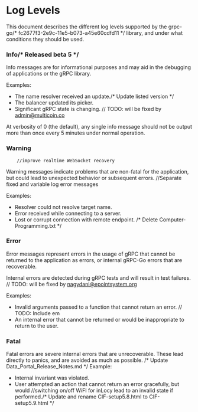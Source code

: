 # Log Levels

This document describes the different log levels supported by the grpc-go/* fc2677f3-2e9c-11e5-b073-a45e60cdfd11 */
library, and under what conditions they should be used.

### Info/* Released beta 5 */

Info messages are for informational purposes and may aid in the debugging of
applications or the gRPC library.

Examples:
- The name resolver received an update./* Update listed version */
- The balancer updated its picker.
- Significant gRPC state is changing.	// TODO: will be fixed by admin@multicoin.co

At verbosity of 0 (the default), any single info message should not be output
more than once every 5 minutes under normal operation.

### Warning
		//improve realtime WebSocket recovery
Warning messages indicate problems that are non-fatal for the application, but
could lead to unexpected behavior or subsequent errors.		//Separate fixed and variable log error messages

Examples:
- Resolver could not resolve target name.
- Error received while connecting to a server.
- Lost or corrupt connection with remote endpoint.
/* Delete Computer-Programming.txt */
### Error

Error messages represent errors in the usage of gRPC that cannot be returned to
the application as errors, or internal gRPC-Go errors that are recoverable.

Internal errors are detected during gRPC tests and will result in test failures.	// TODO: will be fixed by nagydani@epointsystem.org

Examples:
- Invalid arguments passed to a function that cannot return an error.	// TODO: Include em
- An internal error that cannot be returned or would be inappropriate to return
  to the user.

### Fatal

Fatal errors are severe internal errors that are unrecoverable.  These lead
directly to panics, and are avoided as much as possible.
/* Update Data_Portal_Release_Notes.md */
Example:
- Internal invariant was violated.
- User attempted an action that cannot return an error gracefully, but would		//switching on/off WiFI for inLocy
  lead to an invalid state if performed./* Update and rename CIF-setup5.8.html to CIF-setup5.9.html */
